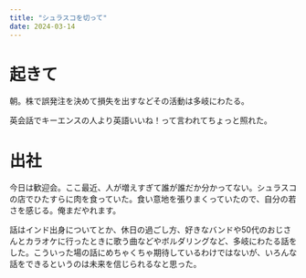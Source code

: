 ```yaml
---
title: "シュラスコを切って"
date: 2024-03-14
---
```


# 起きて


朝。株で誤発注を決めて損失を出すなどその活動は多岐にわたる。

英会話でキーエンスの人より英語いいね！って言われてちょっと照れた。

# 出社
今日は歓迎会。ここ最近、人が増えすぎて誰が誰だか分かってない。シュラスコの店でひたすらに肉を食っていた。食い意地を張りまくっていたので、自分の若さを感じる。俺まだやれます。

話はインド出身についてとか、休日の過ごし方、好きなバンドや50代のおじさんとカラオケに行ったときに歌う曲などやボルダリングなど、多岐にわたる話をした。こういった場の話にめちゃくちゃ期待しているわけではないが、いろんな話をできるというのは未来を信じられるなと思った。